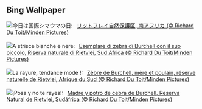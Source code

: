 ## Bing Wallpaper
![](https://www.bing.com/th?id=OHR.ZebraMother_JA-JP9484568475_UHD.jpg&w=1000)今日は国際シマウマの日:&nbsp;&ensp;[リットフレイ自然保護区, 南アフリカ (© Richard Du Toit/Minden Pictures)](https://www.bing.com/th?id=OHR.ZebraMother_JA-JP9484568475_UHD.jpg)
<br><br/>
![](https://www.bing.com/th?id=OHR.ZebraMother_IT-IT4043343068_UHD.jpg&w=1000)A strisce bianche e nere:&nbsp;&ensp;[Esemplare di zebra di Burchell con il suo piccolo, Riserva naturale di Rietvlei, Sud Africa (© Richard Du Toit/Minden Pictures)](https://www.bing.com/th?id=OHR.ZebraMother_IT-IT4043343068_UHD.jpg)
<br><br/>
![](https://www.bing.com/th?id=OHR.ZebraMother_FR-FR5676160511_UHD.jpg&w=1000)La rayure, tendance mode !:&nbsp;&ensp;[Zèbre de Burchell, mère et poulain, réserve naturelle de Rietvlei, Afrique du Sud (© Richard Du Toit/Minden Pictures)](https://www.bing.com/th?id=OHR.ZebraMother_FR-FR5676160511_UHD.jpg)
<br><br/>
![](https://www.bing.com/th?id=OHR.ZebraMother_ES-ES6542218245_UHD.jpg&w=1000)¡Posa y no te rayes!:&nbsp;&ensp;[Madre y potro de cebra de Burchell, Reserva Natural de Rietvlei, Sudáfrica (© Richard Du Toit/Minden Pictures)](https://www.bing.com/th?id=OHR.ZebraMother_ES-ES6542218245_UHD.jpg)
<br><br/>
